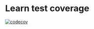 # Learn test coverage
[![codecov](https://codecov.io/gh/ItsHarshppl/FruitOfBinaryTree/branch/main/graph/badge.svg?token=SO82M37YXU)](https://codecov.io/gh/ItsHarshppl/FruitOfBinaryTree)
